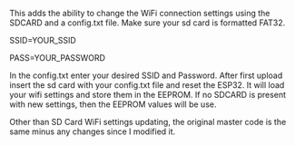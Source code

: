 This adds the ability to change the WiFi connection settings using the SDCARD and a config.txt file. Make sure your sd card is formatted FAT32.

SSID=YOUR_SSID

PASS=YOUR_PASSWORD

In the config.txt enter your desired SSID and Password. After first upload insert the sd card with your config.txt file and reset the ESP32. It will load your wifi settings and store them in the EEPROM. If no SDCARD is present with new settings, then the EEPROM values will be use.

Other than SD Card WiFi settings updating, the original master code is the same minus any changes since I modified it.
